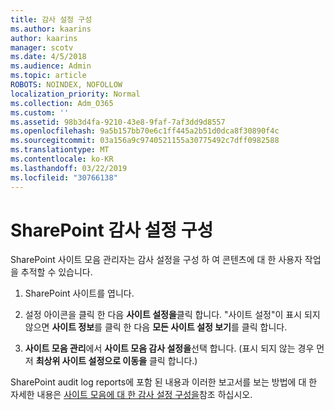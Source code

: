 ```yaml
---
title: 감사 설정 구성
ms.author: kaarins
author: kaarins
manager: scotv
ms.date: 4/5/2018
ms.audience: Admin
ms.topic: article
ROBOTS: NOINDEX, NOFOLLOW
localization_priority: Normal
ms.collection: Adm_O365
ms.custom: ''
ms.assetid: 98b3d4fa-9210-43e8-9faf-7af3dd9d8557
ms.openlocfilehash: 9a5b157bb70e6c1ff445a2b51d0dca8f30890f4c
ms.sourcegitcommit: 03a156a9c9740521155a30775492c7dff0982588
ms.translationtype: MT
ms.contentlocale: ko-KR
ms.lasthandoff: 03/22/2019
ms.locfileid: "30766138"
---
```

# <a name="configure-sharepoint-audit-settings"></a>SharePoint 감사 설정 구성

SharePoint 사이트 모음 관리자는 감사 설정을 구성 하 여 콘텐츠에 대 한 사용자 작업을 추적할 수 있습니다.
  
1. SharePoint 사이트를 엽니다.
    
2. 설정 아이콘을 클릭 한 다음 **사이트 설정을**클릭 합니다. "사이트 설정"이 표시 되지 않으면 **사이트 정보**를 클릭 한 다음 **모든 사이트 설정 보기**를 클릭 합니다.
    
3. **사이트 모음 관리**에서 **사이트 모음 감사 설정을**선택 합니다. (표시 되지 않는 경우 먼저 **최상위 사이트 설정으로 이동을** 클릭 합니다.) 
    
SharePoint audit log reports에 포함 된 내용과 이러한 보고서를 보는 방법에 대 한 자세한 내용은 [사이트 모음에 대 한 감사 설정 구성을](https://go.microsoft.com/fwlink/?linkid=404050)참조 하십시오.
  

